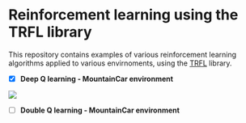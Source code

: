 # Reinforcement learning using the TRFL library

This repository contains examples of various reinforcement learning algorithms applied to various envirnoments, using the [TRFL](https://github.com/deepmind/trfl) library. 

- [x] **Deep Q learning - MountainCar environment**

![](./dql_mountaincar/animations/dql_test_mountaincar.gif)

- [ ] **Double Q learning - MountainCar environment**
